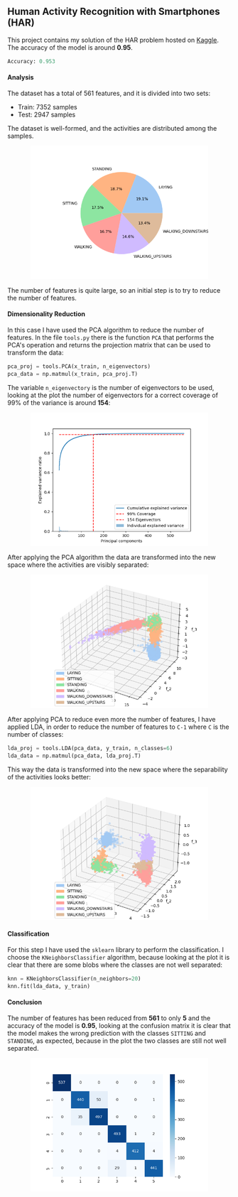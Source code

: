 ## Human Activity Recognition with Smartphones (HAR)

This project contains my solution of the HAR problem hosted on [Kaggle](https://www.kaggle.com/datasets/uciml/human-activity-recognition-with-smartphones). The accuracy of the model is around **0.95**.
```python
Accuracy: 0.953
```

#### Analysis
The dataset has a total of 561 features, and it is divided into two sets:
- Train: 7352 samples
- Test: 2947 samples

The dataset is well-formed, and the activities are distributed among the samples.
<p align="center">
    <img style="width:400px" src="img/plot_1.png"/>
</p>
The number of features is quite large, so an initial step is to try to reduce the number of features.

#### Dimensionality Reduction
In this case I have used the PCA algorithm to reduce the number of features. In the file `tools.py` there is the function `PCA` that performs the PCA's operation and returns the projection matrix that can be used to transform the data:
```python
pca_proj = tools.PCA(x_train, n_eigenvectors)
pca_data = np.matmul(x_train, pca_proj.T)
```
The variable `n_eigenvectory` is the number of eigenvectors to be used, looking at the plot the number of eigenvectors for a correct coverage of 99% of the variance is around **154**:
<p align="center">
    <img style="width:400px" src="img/plot_2.png"/>
</p>
After applying the PCA algorithm the data are transformed into the new space where the activities are visibly separated:
<p align="center">
    <img style="width:400px" src="img/plot_3.png"/>
</p>


After applying PCA to reduce even more the number of features, I have applied LDA, in order to reduce the number of features to `C-1` where `C` is the number of classes:
```python
lda_proj = tools.LDA(pca_data, y_train, n_classes=6)
lda_data = np.matmul(pca_data, lda_proj.T)
```

This way the data is transformed into the new space where the separability of the activities looks better:
<p align="center">
    <img style="width:400px" src="img/plot_4.png"/>
</p>

#### Classification
For this step I have used the `sklearn` library to perform the classification. I choose the `KNeighborsClassifier` algorithm, because looking at the plot it is clear that there are some blobs where the classes are not well separated:
```python
knn = KNeighborsClassifier(n_neighbors=20)
knn.fit(lda_data, y_train)
```

#### Conclusion
The number of features has been reduced from **561** to only **5** and the accuracy of the model is **0.95**, looking at the confusion matrix it is clear that the model makes the wrong prediction with the classes `SITTING` and `STANDING`, as expected, because in the plot the two classes are still not well separated.
<p align="center">
    <img style="width:400px" src="img/plot_5.png"/>
</p>
